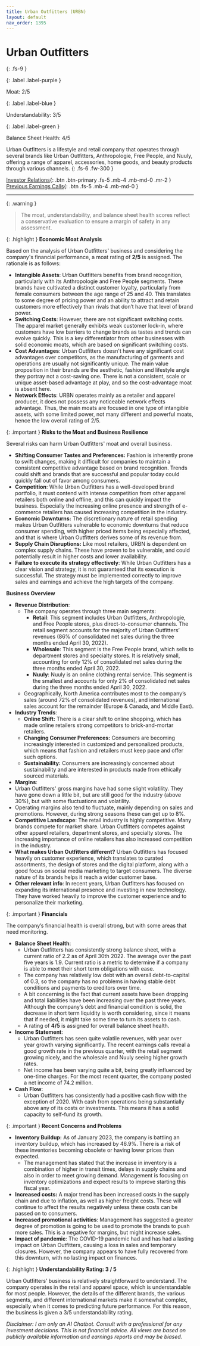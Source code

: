 ```yaml
---
title: Urban Outfitters (URBN)
layout: default
nav_order: 1395
---
```


# Urban Outfitters
{: .fs-9 }

{: .label .label-purple }

Moat: 2/5

{: .label .label-blue }

Understandability: 3/5

{: .label .label-green }

Balance Sheet Health: 4/5

Urban Outfitters is a lifestyle and retail company that operates through several brands like Urban Outfitters, Anthropologie, Free People, and Nuuly, offering a range of apparel, accessories, home goods, and beauty products through various channels.
{: .fs-6 .fw-300 }

[Investor Relations](https://www.google.com/search?q=URBN+investor+relations){: .btn .btn-primary .fs-5 .mb-4 .mb-md-0 .mr-2 }
[Previous Earnings Calls](https://discountingcashflows.com/company/URBN/transcripts/){: .btn .fs-5 .mb-4 .mb-md-0 }

---

{: .warning }
>The moat, understandability, and balance sheet health scores reflect a conservative evaluation to ensure a margin of safety in any assessment.



{: .highlight }
**Economic Moat Analysis**

Based on the analysis of Urban Outfitters' business and considering the company's financial performance, a moat rating of **2/5** is assigned. The rationale is as follows:

*   **Intangible Assets**: Urban Outfitters benefits from brand recognition, particularly with its Anthropologie and Free People segments. These brands have cultivated a distinct customer loyalty, particularly from female consumers between the age range of 25 and 40. This translates to some degree of pricing power and an ability to attract and retain customers more effectively than rivals that don’t have that level of brand power.
*   **Switching Costs**: However, there are not significant switching costs. The apparel market generally exhibits weak customer lock-in, where customers have low barriers to change brands as tastes and trends can evolve quickly. This is a key differentiator from other businesses with solid economic moats, which are based on significant switching costs.
*   **Cost Advantages**: Urban Outfitters doesn't have any significant cost advantages over competitors, as the manufacturing of garments and operations are usually not significantly unique. The main value proposition in their brands are the aesthetic, fashion and lifestyle angle they portray not a cost-saving one. There is not a consistent, scale or unique asset-based advantage at play, and so the cost-advantage moat is absent here.
*   **Network Effects**: URBN operates mainly as a retailer and apparel producer, it does not possess any noticeable network effects advantage. Thus, the main moats are focused in one type of intangible assets, with some limited power, not many different and powerful moats, hence the low overall rating of 2/5.

{: .important }
**Risks to the Moat and Business Resilience**

Several risks can harm Urban Outfitters' moat and overall business.
*   **Shifting Consumer Tastes and Preferences:** Fashion is inherently prone to swift changes, making it difficult for companies to maintain a consistent competitive advantage based on brand recognition. Trends could shift and brands that are successful and popular today could quickly fall out of favor among consumers. 
*   **Competition**: While Urban Outfitters has a well-developed brand portfolio, it must contend with intense competition from other apparel retailers both online and offline, and this can quickly impact the business. Especially the increasing online presence and strength of e-commerce retailers has caused increasing competition in the industry.
*   **Economic Downturns:** The discretionary nature of retail spending makes Urban Outfitters vulnerable to economic downturns that reduce consumer spending, with higher priced items being especially affected, and that is where Urban Outfitters derives some of its revenue from.
*  **Supply Chain Disruptions:** Like most retailers, URBN is dependent on complex supply chains. These have proven to be vulnerable, and could potentially result in higher costs and lower availability. 
*   **Failure to execute its strategy effectively**: While Urban Outfitters has a clear vision and strategy, it is not guaranteed that its execution is successful. The strategy must be implemented correctly to improve sales and earnings and achieve the high targets of the company.

**Business Overview**

*   **Revenue Distribution**:
    *   The company operates through three main segments:
        *   **Retail**: This segment includes Urban Outfitters, Anthropologie, and Free People stores, plus direct-to-consumer channels. The retail segment accounts for the majority of Urban Outfitters’ revenues (86% of consolidated net sales during the three months ended April 30, 2022).
        *   **Wholesale**: This segment is the Free People brand, which sells to department stores and specialty stores. It is relatively small, accounting for only 12% of consolidated net sales during the three months ended April 30, 2022.
        *   **Nuuly**: Nuuly is an online clothing rental service. This segment is the smallest and accounts for only 2% of consolidated net sales during the three months ended April 30, 2022.
    *   Geographically, North America contributes most to the company’s sales (around 72% of consolidated revenues), and international sales account for the remainder (Europe & Canada, and Middle East).
*   **Industry Trends**:
    *   **Online Shift:** There is a clear shift to online shopping, which has made online retailers strong competitors to brick-and-mortar retailers. 
    *   **Changing Consumer Preferences:** Consumers are becoming increasingly interested in customized and personalized products, which means that fashion and retailers must keep pace and offer such options. 
    *   **Sustainability:** Consumers are increasingly concerned about sustainability and are interested in products made from ethically sourced materials. 
*   **Margins**:
   *   Urban Outfitters' gross margins have had some slight volatility. They have gone down a little bit, but are still good for the industry (above 30%), but with some fluctuations and volatility.
   *   Operating margins also tend to fluctuate, mainly depending on sales and promotions. However, during strong seasons these can get up to 8%.
*   **Competitive Landscape**: The retail industry is highly competitive. Many brands compete for market share. Urban Outfitters competes against other apparel retailers, department stores, and specialty stores. The increasing importance of online retailers has also increased competition in the industry.
*  **What makes Urban Outfitters different?** Urban Outfitters has focused heavily on customer experience, which translates to curated assortments, the design of stores and the digital platform, along with a good focus on social media marketing to target consumers. The diverse nature of its brands helps it reach a wider customer base.
*   **Other relevant info**: In recent years, Urban Outfitters has focused on expanding its international presence and investing in new technology. They have worked heavily to improve the customer experience and to personalize their marketing.

{: .important }
**Financials**

The company’s financial health is overall strong, but with some areas that need monitoring.

*  **Balance Sheet Health**:
    *   Urban Outfitters has consistently strong balance sheet, with a current ratio of 2.2 as of April 30th 2022. The average over the past five years is 1.9. Current ratio is a metric to determine if a company is able to meet their short term obligations with ease.
    *   The company has relatively low debt with an overall debt-to-capital of 0.3, so the company has no problems in having stable debt conditions and payments to creditors over time. 
    *  A bit concerning is the fact that current assets have been dropping and total liabilities have been increasing over the past three years. Although the company’s debt and financial condition is solid, the decrease in short term liquidity is worth considering, since it means that if needed, it might take some time to turn its assets to cash.
   *   A rating of **4/5** is assigned for overall balance sheet health.
*  **Income Statement**:
   *    Urban Outfitters has seen quite volatile revenues, with year over year growth varying significantly. The recent earnings calls reveal a good growth rate in the previous quarter, with the retail segment growing nicely, and the wholesale and Nuuly seeing higher growth rates.
    *  Net income has been varying quite a bit, being greatly influenced by one-time charges. For the most recent quarter, the company posted a net income of 74.2 million. 
*  **Cash Flow**:
    *   Urban Outfitters has consistently had a positive cash flow with the exception of 2020. With cash from operations being substantially above any of its costs or investments. This means it has a solid capacity to self-fund its growth.

{: .important }
**Recent Concerns and Problems**

*   **Inventory Buildup:** As of January 2023, the company is battling an inventory buildup, which has increased by 46.9%. There is a risk of these inventories becoming obsolete or having lower prices than expected.
    *  The management has stated that the increase in inventory is a combination of higher in transit times, delays in supply chains and also in order to meet growing demand. Management is focusing on inventory optimizations and expect results to improve starting this fiscal year.
*   **Increased costs:** A major trend has been increased costs in the supply chain and due to inflation, as well as higher freight costs. These will continue to affect the results negatively unless these costs can be passed on to consumers. 
 *   **Increased promotional activities**: Management has suggested a greater degree of promotion is going to be used to promote the brands to push more sales. This is a negative for margins, but might increase sales.
*  **Impact of pandemic**: The COVID-19 pandemic had and has had a lasting impact on Urban Outfitters, causing a loss in sales and temporary closures. However, the company appears to have fully recovered from this downturn, with no lasting impact on finances.

{: .highlight }
**Understandability Rating: 3 / 5**

Urban Outfitters’ business is relatively straightforward to understand. The company operates in the retail and apparel space, which is understandable for most people. However, the details of the different brands, the various segments, and different international markets make it somewhat complex, especially when it comes to predicting future performance. For this reason, the business is given a 3/5 understandability rating.

_Disclaimer: I am only an AI Chatbot. Consult with a professional for any investment decisions. This is not financial advice. All views are based on publicly available information and earnings reports and may be biased._
